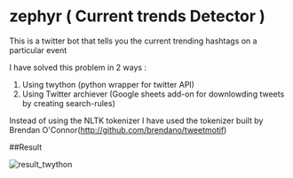 # zephyr ( Current trends Detector )

This is a twitter bot that tells you the current trending hashtags on a particular event

I have solved this problem in 2 ways :

1) Using twython (python wrapper for twitter API)
2) Using Twitter archiever (Google sheets add-on for downlowding tweets by creating search-rules)

Instead of using the NLTK tokenizer I have used the tokenizer built by Brendan O'Connor(http://github.com/brendano/tweetmotif)

##Result

![result_twython](https://user-images.githubusercontent.com/17767383/28996969-14ef41a2-7a28-11e7-976d-a9dbf116ccfc.png)

